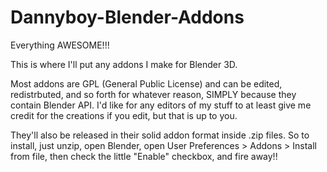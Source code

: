 # Dannyboy-Blender-Addons
Everything AWESOME!!!

This is where I'll put any addons I make for Blender 3D. 

Most addons are GPL (General Public License) and can be edited, redistrbuted, and so forth for whatever reason, SIMPLY because they contain Blender API. I'd like for any editors of my stuff to at least give me credit for the creations if you edit, but that is up to you.

They'll also be released in their solid addon format inside .zip files. So to install, just unzip, open Blender, open User Preferences > Addons > Install from file, then check the little "Enable" checkbox, and fire away!!
